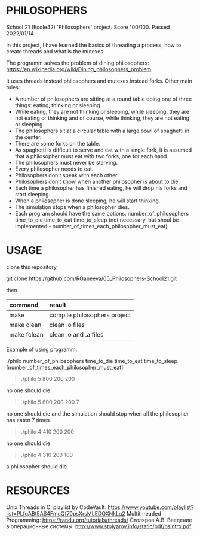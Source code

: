 # PHILOSOPHERS

School 21 (Ecole42) 'Philosophers' project. 
Score 100/100. Passed 2022/01/14

In this project, I have learned the basics of threading a process, how to create threads and what is the mutexes.

The programm solves the problem of dining philosophers: https://en.wikipedia.org/wiki/Dining_philosophers_problem

It uses threads instead philosophers and mutexes instead forks. Other main rules:

* A number of philosophers are sitting at a round table doing one of three things: eating, thinking or sleeping.
* While eating, they are not thinking or sleeping, while sleeping, they are not eating or thinking and of course, while thinking, they are not eating or sleeping.
* The philosophers sit at a circular table with a large bowl of spaghetti in the center.
* There are some forks on the table.
* As spaghetti is difficult to serve and eat with a single fork, it is assumed that a philosopher must eat with two forks, one for each hand.
* The philosophers must never be starving.
* Every philosopher needs to eat.
* Philosophers don’t speak with each other.
* Philosophers don’t know when another philosopher is about to die.
* Each time a philosopher has finished eating, he will drop his forks and start sleeping.
* When a philosopher is done sleeping, he will start thinking.
* The simulation stops when a philosopher dies.
* Each program should have the same options: number_of_philosophers time_to_die time_to_eat time_to_sleep (not necessary, but shoul be implemented - number_of_times_each_philosopher_must_eat)


# USAGE

clone this repository

git clone https://github.com/RGaneeva/05_Philosophers-School21.git

then

| command | result |
|:----|:----|
| make | compile philosophers project |
| make clean | clean .o files |
| make fclean | clean .o and .a files |

Example of using programm:

./philo number_of_philosophers time_to_die time_to_eat time_to_sleep [number_of_times_each_philosopher_must_eat]

> ./philo 5 800 200 200

no one should die

> ./philo 5 800 200 200 7

no one should die and the simulation should stop when all the philosopher has eaten 7 times

> ./philo 4 410 200 200

no one should die

> ./philo 4 310 200 100

a philosopher should die


# RESOURCES

Unix Threads in C, playlist by CodeVault: https://www.youtube.com/playlist?list=PLfqABt5AS4FmuQf70psXrsMLEDQXNkLq2
Multithreaded Programming: https://randu.org/tutorials/threads/
Столяров А.В. Введение в операционные системы: http://www.stolyarov.info/static/pdf/osintro.pdf
